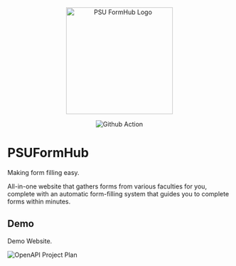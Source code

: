 <p>&nbsp;&nbsp;&nbsp;&nbsp;&nbsp;&nbsp;</p>
<p align="center">
<img src="https://github.com/PacharaponK/PSU_OpenAPI_Contest/assets/153811120/72cedbf9-dff7-48bb-9126-e29e37972b55" alt="PSU FormHub Logo" width="240" height="240" />
</p>
<p align="center">
  <img src="https://github.com/nodeonline/nodejscart/actions/workflows/build.yml/badge.svg" alt="Github Action">

# PSUFormHub

Making form filling easy.

All-in-one website that gathers forms from various faculties for you, complete with an automatic form-filling system that guides you to complete forms within minutes.



## Demo
Demo Website.  

![OpenAPI Project Plan](https://github.com/PacharaponK/PSU_OpenAPI_Contest/assets/153811120/75b7cc72-bfbb-477c-9e53-1ef60ed57ac8)



